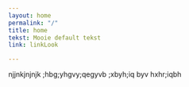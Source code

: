 ```yaml
---
layout: home
permalink: "/"
title: home
tekst: Mooie default tekst
link: linkLook

---
```

njjnkjnjnjk ;hbg;yhgvy;qegyvb ;xbyh;iq byv hxhr;iqbh